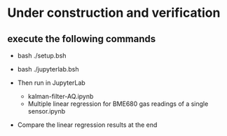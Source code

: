 # Under construction and verification

## execute the following commands

- bash ./setup.bsh
- bash ./jupyterlab.bsh

- Then run in JupyterLab
	+ kalman-filter-AQ.ipynb
	+ Multiple linear regression for BME680 gas readings of a single sensor.ipynb

- Compare the linear regression results at the end
